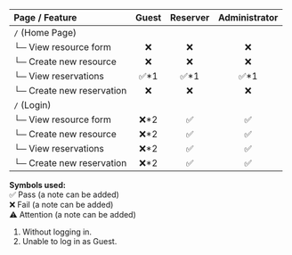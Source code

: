 | **Page / Feature** | **Guest** | **Reserver** | **Administrator** |
|:----|:----:|:----:|:----:|
| `/` (Home Page)                | | | |
| └─ View resource form      | ❌ | ❌ | ❌ |
| └─ Create new resource     | ❌ | ❌ | ❌ |
| └─ View reservations      | ✅*1 | ✅*1 | ✅*1 |
| └─ Create new reservation   | ❌ | ❌ | ❌ |
| `/` (Login)                | | | |
| └─ View resource form      | ❌*2 | ✅ | ✅ |
| └─ Create new resource     | ❌*2 | ✅ | ✅ |
| └─ View reservations      | ❌*2 | ✅ | ✅ |
| └─ Create new reservation   | ❌*2 | ✅ | ✅ |


**Symbols used:**  
✅ Pass (a note can be added)  
❌ Fail (a note can be added)  
⚠️ Attention (a note can be added)

1. Without logging in.
2. Unable to log in as Guest.
